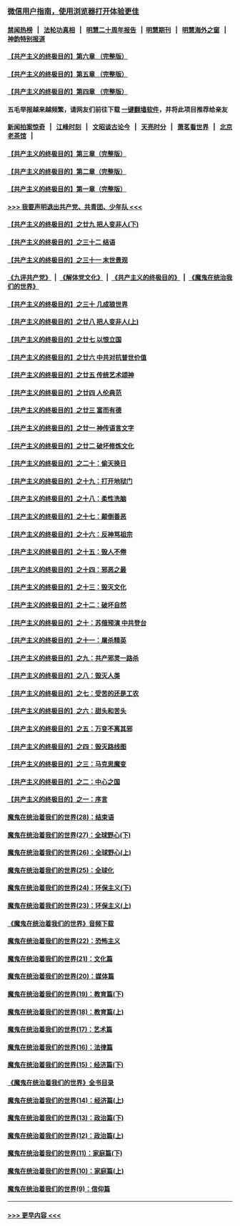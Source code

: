 ### [微信用户指南，使用浏览器打开体验更佳](https://github.com/gfw-breaker/banned-news1/blob/master/indexes/wechat-guide.md?t=0)
#### [禁闻热榜](热点新闻.md?t=0)  &nbsp;&nbsp;|&nbsp;&nbsp; [法轮功真相](https://github.com/gfw-breaker/truth/blob/master/README.md?t=0) &nbsp;&nbsp;|&nbsp;&nbsp; [明慧二十周年报告](https://github.com/gfw-breaker/mh-reports/blob/master/README.md?t=0) &nbsp;&nbsp;|&nbsp;&nbsp;[明慧期刊](https://github.com/gfw-breaker/mh-qikan) &nbsp;&nbsp;|&nbsp;&nbsp; [明慧海外之窗](https://github.com/gfw-breaker/mh-news/blob/master/README.md?t=0) &nbsp;&nbsp;|&nbsp;&nbsp; [神韵特别报道](https://github.com/gfw-breaker/mh-news/blob/master/shenyun.md?t=0)
#### [【共产主义的终极目的】第六章 （完整版）](../pages/nsc422/n11428913.md?t=02160011) 
#### [【共产主义的终极目的】第五章 （完整版）](../pages/nsc422/n11428912.md?t=02160011) 
#### [【共产主义的终极目的】第四章 （完整版）](../pages/nsc422/n11428907.md?t=02160011) 
#### 五毛举报越来越频繁，请网友们前往下载 [一键翻墙软件](https://github.com/gfw-breaker/ssr-accounts)，并将此项目推荐给亲友
#### [新闻拍案惊奇](https://github.com/gfw-breaker/banned-news1/blob/master/pages/link4.md) &nbsp;&nbsp;|&nbsp;&nbsp; [江峰时刻](https://github.com/gfw-breaker/banned-news1/blob/master/pages/link4.md) &nbsp;&nbsp;|&nbsp;&nbsp; [文昭谈古论今](https://github.com/gfw-breaker/banned-news1/blob/master/pages/link4.md) &nbsp;&nbsp;|&nbsp;&nbsp; [天亮时分](https://github.com/gfw-breaker/banned-news1/blob/master/pages/link4.md) &nbsp;&nbsp;|&nbsp;&nbsp; [萧茗看世界](https://github.com/gfw-breaker/banned-news1/blob/master/pages/link4.md) &nbsp;&nbsp;|&nbsp;&nbsp; [北京老茶馆](https://github.com/gfw-breaker/banned-news1/blob/master/pages/link4.md) &nbsp;&nbsp;|&nbsp;&nbsp; 
#### [【共产主义的终极目的】第三章（完整版）](../pages/nsc422/n11428848.md?t=02160011) 
#### [【共产主义的终极目的】第二章（完整版）](../pages/nsc422/n11428831.md?t=02160011) 
#### [【共产主义的终极目的】第一章（完整版）](../pages/nsc422/n11417651.md?t=02160011) 
#### [>>> 我要声明退出共产党、共青团、少年队 <<<](https://github.com/begood0513/goodnews/blob/master/quit/letter.md) 
#### [【共产主义的终极目的】之廿九 把人变非人(下)](../pages/nsc422/n11344140.md?t=02160011) 
#### [【共产主义的终极目的】之三十二 结语](../pages/nsc422/n11360535.md?t=02160011) 
#### [【共产主义的终极目的】之三十一 末世景观](../pages/nsc422/n11351129.md?t=02160011) 
#### [《九评共产党》](https://github.com/begood0513/9ping.md/blob/master/README.md) &nbsp;|&nbsp; [《解体党文化》](../../../../jtdwh.md/blob/master/README.md)  &nbsp;|&nbsp; [《共产主义的终极目的》](../../../../gczydzjmd.md/blob/master/README.md) &nbsp;|&nbsp; [《魔鬼在统治我们的世界》](../../../../mgztzwmdsj.md/blob/master/README.md) 
#### [【共产主义的终极目的】之三十 几成狼世界](../pages/nsc422/n11348280.md?t=02160011) 
#### [【共产主义的终极目的】之廿八 把人变非人(上)](../pages/nsc422/n11340492.md?t=02160011) 
#### [【共产主义的终极目的】之廿七 以恨立国](../pages/nsc422/n11336944.md?t=02160011) 
#### [【共产主义的终极目的】之廿六 中共对抗普世价值](../pages/nsc422/n11324785.md?t=02160011) 
#### [【共产主义的终极目的】之廿五 传统艺术颂神](../pages/nsc422/n11296396.md?t=02160011) 
#### [【共产主义的终极目的】之廿四 人伦典范](../pages/nsc422/n11296397.md?t=02160011) 
#### [【共产主义的终极目的】之廿三 富而有德](../pages/nsc422/n11283598.md?t=02160011) 
#### [【共产主义的终极目的】之廿一 神传语言文字](../pages/nsc422/n11263265.md?t=02160011) 
#### [【共产主义的终极目的】之廿二 破坏修炼文化](../pages/nsc422/n11245728.md?t=02160011) 
#### [【共产主义的终极目的】之二十：偷天换日](../pages/nsc422/n11238846.md?t=02160011) 
#### [【共产主义的终极目的】之十九：打开地狱门](../pages/nsc422/n11206376.md?t=02160011) 
#### [【共产主义的终极目的】之十八：柔性洗脑](../pages/nsc422/n11199994.md?t=02160011) 
#### [【共产主义的终极目的】之十七：颠倒善恶](../pages/nsc422/n11179782.md?t=02160011) 
#### [【共产主义的终极目的】之十六：反神骂祖宗](../pages/nsc422/n11166798.md?t=02160011) 
#### [【共产主义的终极目的】之十五：毁人不倦](../pages/nsc422/n11166792.md?t=02160011) 
#### [【共产主义的终极目的】之十四：邪恶之最](../pages/nsc422/n11150249.md?t=02160011) 
#### [【共产主义的终极目的】之十三：毁灭文化](../pages/nsc422/n11135227.md?t=02160011) 
#### [【共产主义的终极目的】之十二：破坏自然](../pages/nsc422/n11135214.md?t=02160011) 
#### [【共产主义的终极目的】之十：苏俄预演 中共登台](../pages/nsc422/n11118424.md?t=02160011) 
#### [【共产主义的终极目的】之十一：屠杀精英](../pages/nsc422/n11118442.md?t=02160011) 
#### [【共产主义的终极目的】之九：共产邪灵一路杀](../pages/nsc422/n11114139.md?t=02160011) 
#### [【共产主义的终极目的】之八：毁灭人类](../pages/nsc422/n11108503.md?t=02160011) 
#### [【共产主义的终极目的】之七：受苦的还是工农](../pages/nsc422/n11101809.md?t=02160011) 
#### [【共产主义的终极目的】之六：甜头和苦头](../pages/nsc422/n11096971.md?t=02160011) 
#### [【共产主义的终极目的】之五：万变不离其邪](../pages/nsc422/n11091285.md?t=02160011) 
#### [【共产主义的终极目的】之四：毁灭路线图](../pages/nsc422/n11086284.md?t=02160011) 
#### [【共产主义的终极目的】之三：马克思魔变](../pages/nsc422/n11061941.md?t=02160011) 
#### [【共产主义的终极目的】之二：中心之国](../pages/nsc422/n11047728.md?t=02160011) 
#### [【共产主义的终极目的】之一：序言](../pages/nsc422/n11086077.md?t=02160011) 
#### [魔鬼在统治着我们的世界(28)：结束语](../pages/nsc422/n10936246.md?t=02160011) 
#### [魔鬼在统治着我们的世界(27)：全球野心(下)](../pages/nsc422/n10928319.md?t=02160011) 
#### [魔鬼在统治着我们的世界(26)：全球野心(上)](../pages/nsc422/n10900318.md?t=02160011) 
#### [魔鬼在统治着我们的世界(25)：全球化](../pages/nsc422/n10788205.md?t=02160011) 
#### [魔鬼在统治着我们的世界(24)：环保主义(下)](../pages/nsc422/n10695307.md?t=02160011) 
#### [魔鬼在统治着我们的世界(23)：环保主义(上)](../pages/nsc422/n10688613.md?t=02160011) 
#### [《魔鬼在统治着我们的世界》音频下载](../pages/nsc422/n10635553.md?t=02160011) 
#### [魔鬼在统治着我们的世界(22)：恐怖主义](../pages/nsc422/n10614727.md?t=02160011) 
#### [魔鬼在统治着我们的世界(21)：文化篇](../pages/nsc422/n10597706.md?t=02160011) 
#### [魔鬼在统治着我们的世界(20)：媒体篇](../pages/nsc422/n10586579.md?t=02160011) 
#### [魔鬼在统治着我们的世界(19)：教育篇(下)](../pages/nsc422/n10564808.md?t=02160011) 
#### [魔鬼在统治着我们的世界(18)：教育篇(上)](../pages/nsc422/n10526970.md?t=02160011) 
#### [魔鬼在统治着我们的世界(17)：艺术篇](../pages/nsc422/n10499093.md?t=02160011) 
#### [魔鬼在统治着我们的世界(16)：法律篇](../pages/nsc422/n10485969.md?t=02160011) 
#### [魔鬼在统治着我们的世界(15)：经济篇(下)](../pages/nsc422/n10469975.md?t=02160011) 
#### [《魔鬼在统治着我们的世界》全书目录](../pages/nsc422/n10464261.md?t=02160011) 
#### [魔鬼在统治着我们的世界(14)：经济篇(上)](../pages/nsc422/n10457370.md?t=02160011) 
#### [魔鬼在统治着我们的世界(13)：政治篇(下)](../pages/nsc422/n10448270.md?t=02160011) 
#### [魔鬼在统治着我们的世界(12)：政治篇(上)](../pages/nsc422/n10444576.md?t=02160011) 
#### [魔鬼在统治着我们的世界(11)：家庭篇(下)](../pages/nsc422/n10440961.md?t=02160011) 
#### [魔鬼在统治着我们的世界(10)：家庭篇(上)](../pages/nsc422/n10435448.md?t=02160011) 
#### [魔鬼在统治着我们的世界(9)：信仰篇](../pages/nsc422/n10432159.md?t=02160011) 

----
#### [ >>> 更早内容 <<< ](../indexes/nsc422-earlier.md)

